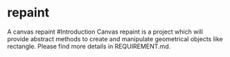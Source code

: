 repaint
=======

A canvas repaint 
#Introduction
Canvas repaint is a project which will provide abstract methods to create and manipulate geometrical objects like rectangle.
Please find more details in REQUIREMENT.md.